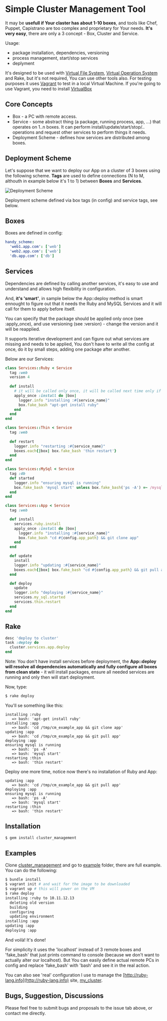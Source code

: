 # Simple Cluster Management Tool

It may be **usefull if Your claster has about 1-10 boxes**, and tools like Chef, Puppet, Capistrano are too complex and proprietary for Your needs.
**It's very easy**, there are only a 3 concept - Box, Cluster and Service.

Usage:

 - package installation, dependencies, versioning
 - process management, start/stop services
 - deplyment

It's designed to be used with [Virtual File System][vfs], [Virtual Operation System][vos] and Rake, but it's not required, You can use other tools also. For testing purposes it uses [Vagrant][vagrant] to test in a local Virtual Machine. If you're going to use Vagrant, you need to install [VirtualBox][vbox]

## Core Concepts

- Box - a PC with remote access.
- Service - some abstract thing (a package, running process, app, ...) that operates on 1..n boxes. It can perform install/update/start/stop/.. operations and request other services to perform things it needs.
- Deployment Scheme - defines how services are distributed among boxes.

## Deployment Scheme

Let's suppose that we want to deploy our App on a cluster of 3 boxes using the following scheme. **Tags** are used to define connections (N to M, althouth in example below it's 1 to 1) between **Boxes** and **Services**.

![Deployment Scheme][deployment_scheme]

Deployment scheme defined via box tags (in config) and service tags, see below.

## Boxes

Boxes are defined in config:

```yaml
handy_scheme:
  'web1.app.com': ['web']
  'web2.app.com': ['web']
  'db.app.com': ['db']
```

## Services

Dependencies are defined by calling another services, it's easy to use and understand and allows high flexibility in configuration.

And, **it's 'smart'**, in sample below the App::deploy method is smart ennought to figure out that it needs the Ruby and MySQL Services and it will call for them to apply before itself.

You can specify that the package should be applied only once (see :apply_once), and use versioning (see :version) - change the version and it will be reapplied.

It supports iterative development and can figure out what services are missing and needs to be applied, You don't have to write all the config at once, do it by small steps, adding one package after another. 

Below are our Services:

```ruby
class Services::Ruby < Service
  tag :web
  version 4
  
  def install
    # it will be called only once, it will be called next time only if You change the version
    apply_once :install do |box|            
      logger.info "installing :#{service_name}"
      box.fake_bash "apt-get install ruby"
    end
  end
end

class Services::Thin < Service
  tag :web
  
  def restart
    logger.info "restarting :#{service_name}"
    boxes.each{|box| box.fake_bash 'thin restart'}
  end
end

class Services::MySql < Service
  tag :db
  def started
    logger.info "ensuring mysql is running"
    box.fake_bash 'mysql start' unless box.fake_bash('ps -A') =~ /mysql/
  end
end

class Services::App < Service
  tag :web

  def install      
    services.ruby.install        
    apply_once :install do |box| 
      logger.info "installing :#{service_name}"
      box.fake_bash "cd #{config.app_path} && git clone app"
    end
  end

  def update
    install        
    logger.info "updating :#{service_name}"
    boxes.each{|box| box.fake_bash "cd #{config.app_path} && git pull app"}
  end

  def deploy    
    update
    logger.info "deploying :#{service_name}"  
    services.my_sql.started
    services.thin.restart
  end    
end
```

## Rake

```ruby
desc 'deploy to cluster'
task :deploy do
  cluster.services.app.deploy
end
```

Note: You don't have install services before deployment, the **App::deploy will resolve all dependencies automatically and fully configure all boxes from clean state** - it will install packages, ensure all needed services are running and only then will start deployment.

Now, type:

```bash
$ rake deploy
```

You'll se something like this:

```
installing :ruby
   => bash: 'apt-get install ruby'
installing :app
   => bash: 'cd /tmp/cm_example_app && git clone app'
updating :app
   => bash: 'cd /tmp/cm_example_app && git pull app'
deploying :app
ensuring mysql is running
   => bash: 'ps -A'
   => bash: 'mysql start'
restarting :thin
   => bash: 'thin restart'
```

Deploy one more time, notice now there's no installation of Ruby and App:

```
updating :app
   => bash: 'cd /tmp/cm_example_app && git pull app'
deploying :app
ensuring mysql is running
   => bash: 'ps -A'
   => bash: 'mysql start'
restarting :thin
   => bash: 'thin restart'
```

## Installation

```bash
$ gem install cluster_management
```

## Examples

Clone [cluster_management][cluster_management] and go to [example][example] folder, there are full example.
You can do the following:
```bash
$ bundle install
$ vagrant init # and wait for the image to be downloaded
$ vagrant up # this will power on the VM
$ rake deploy
installing :ruby to 10.11.12.13
  deleting old version
  building
  configuring
  updating environment
installing :app
updating :app
deploying :app
```
And voilà! It's done!

For simplicity it uses the 'localhost' instead of 3 remote boxes and 'fake_bash' that just prints command to console (because we don't want to actually alter our localhost).
But You can easily define actual remote PCs in config and replace 'fake_bash' with 'bash' and see it in the real action.

You can also see 'real' configuration I use to manage the [http://ruby-lang.info](http://ruby-lang.info) site, [my_cluster][my_cluster].

## Bugs, Suggestion, Discussions

Please feel free to submit bugs and proposals to the issue tab above, or contact me directly.

[my_cluster]: http://github.com/alexeypetrushin/my_cluster/tree/master/lib/packages
[vos]: http://github.com/alexeypetrushin/vos
[vfs]: http://github.com/alexeypetrushin/vfs
[deployment_scheme]: https://github.com/alexeypetrushin/cluster_management/raw/master/readme/deployment_scheme.png
[example]: https://github.com/alexeypetrushin/cluster_management/tree/master/example
[cluster_management]: https://github.com/alexeypetrushin/cluster_management
[vagrant]: http://www.vagrantup.com/
[vbox]: https://www.virtualbox.org/
